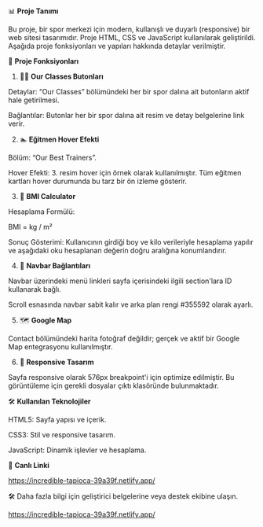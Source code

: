 📊 **Proje Tanımı**

Bu proje, bir spor merkezi için modern, kullanışlı ve duyarlı (responsive) bir web sitesi tasarımıdır. Proje HTML, CSS ve JavaScript kullanılarak geliştirildi. Aşağıda proje fonksiyonları ve yapıları hakkında detaylar verilmiştir.

🔧 **Proje Fonksiyonları**

1. 🏋‍♀️ **Our Classes Butonları**

Detaylar: “Our Classes” bölümündeki her bir spor dalına ait butonların aktif hale getirilmesi.

Bağlantılar: Butonlar her bir spor dalına ait resim ve detay belgelerine link verir.

2. 🏊 **Eğitmen Hover Efekti**

Bölüm: “Our Best Trainers”.

Hover Efekti: 3. resim hover için örnek olarak kullanılmıştır. Tüm eğitmen kartları hover durumunda bu tarz bir ön izleme gösterir.

3. 🔢 **BMI Calculator**

Hesaplama Formülü:

BMI = kg / m²

Sonuç Gösterimi: Kullanıcının girdiği boy ve kilo verileriyle hesaplama yapılır ve aşağıdaki oku hesaplanan değerin doğru aralığına konumlandırır.

4. 🔗 **Navbar Bağlantıları**

Navbar üzerindeki menü linkleri sayfa içerisindeki ilgili section'lara ID kullanarak bağlı.

Scroll esnasında navbar sabit kalır ve arka plan rengi #355592 olarak ayarlı.

5. 🗺️ **Google Map**

Contact bölümündeki harita fotoğraf değildir; gerçek ve aktif bir Google Map entegrasyonu kullanılmıştır.

6. 🔄 **Responsive Tasarım**

Sayfa responsive olarak 576px breakpoint'i için optimize edilmiştir. Bu görüntüleme için gerekli dosyalar çıktı klasöründe bulunmaktadır.

🛠️ **Kullanılan Teknolojiler**

HTML5: Sayfa yapısı ve içerik.

CSS3: Stil ve responsive tasarım.

JavaScript: Dinamik işlevler ve hesaplama.


🔐 **Canlı Linki**

https://incredible-tapioca-39a39f.netlify.app/

🛠️ Daha fazla bilgi için geliştirici belgelerine veya destek ekibine ulaşın.




https://incredible-tapioca-39a39f.netlify.app/
